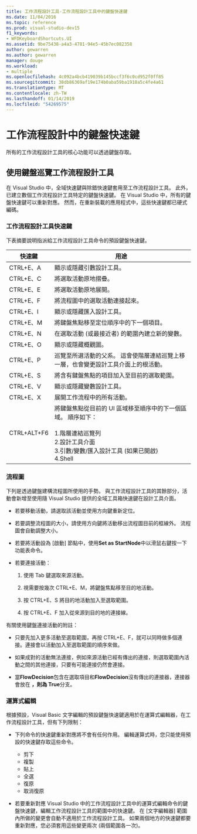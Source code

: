 ```yaml
---
title: 工作流程設計工具-工作流程設計工具中的鍵盤快速鍵
ms.date: 11/04/2016
ms.topic: reference
ms.prod: visual-studio-dev15
f1_keywords:
- WFDKeyboardShortcuts.UI
ms.assetid: 9be75438-a4a3-4781-94e5-45b7ec082358
author: gewarren
ms.author: gewarren
manager: douge
ms.workload:
- multiple
ms.openlocfilehash: 4c092a4bcb419039b145bccf3f6c0cd952f0ff85
ms.sourcegitcommit: 38db86369af19e174b0aba59ba1918a5c4fe4a61
ms.translationtype: MT
ms.contentlocale: zh-TW
ms.lasthandoff: 01/14/2019
ms.locfileid: "54269575"
---
```

# <a name="keyboard-shortcuts-in-the-workflow-designer"></a>工作流程設計中的鍵盤快速鍵

所有的工作流程設計工具的核心功能可以透過鍵盤存取。

## <a name="navigating-the-workflow-designer-using-the-keyboard"></a>使用鍵盤巡覽工作流程設計工具

在 Visual Studio 中，全域快速鍵與除錯快速鍵套用至工作流程設計工具。 此外，已建立數個工作流程設計工具特定的鍵盤快速鍵。 在 Visual Studio 中，所有的鍵盤快速鍵可以重新對應。 然而，在重新裝載的應用程式中，這些快速鍵都已硬式編碼。

### <a name="workflow-designer-keyboard-shortcuts"></a>工作流程設計工具快速鍵

下表摘要說明指派給工作流程設計工具命令的預設鍵盤快速鍵。

|快速鍵|用途|
|-|-------------|
|CTRL+E、A|顯示或隱藏引數設計工具。|
|CTRL+E、C|將選取活動原地摺疊。|
|CTRL+E、E|將選取活動原地展開。|
|CTRL+E、F|將流程圖中的選取活動連接起來。|
|CTRL+E、I|顯示或隱藏匯入設計工具。|
|CTRL+E、M|將鍵盤焦點移至定位順序中的下一個項目。|
|CTRL+E、N|在選取活動 (或最接近者) 的範圍內建立新的變數。|
|CTRL+E、O|顯示或隱藏概觀圖。|
|CTRL+E、P|巡覽至所選活動的父系。 這會使階層連結巡覽上移一層，也會變更設計工具介面上的根活動。|
|CTRL+E、S|將含有鍵盤焦點的項目加入至目前的選取範圍。|
|CTRL+E、V|顯示或隱藏變數設計工具。|
|CTRL+E、X|展開工作流程中的所有活動。|
|CTRL+ALT+F6|將鍵盤焦點從目前的 UI 區域移至順序中的下一個區域。 順序如下：<br /><br /> 1.階層連結巡覽列<br />2.設計工具介面<br />3.引數/變數/匯入設計工具 (如果已開啟)<br />4.Shell|

### <a name="flowchart"></a>流程圖

下列是透過鍵盤建構流程圖所使用的手勢。 與工作流程設計工具的其餘部分，活動會新增至使用隨 Visual Studio 提供的全域工具箱快速鍵在設計工具介面。

- 若要移動活動，請選取該活動並使用方向鍵重新定位。

- 若要調整流程圖的大小，請使用方向鍵將活動移出流程圖目前的框線外。 流程圖會自動調整大小。

- 若要將活動設為 [啟動] 節點中，使用**Set as StartNode**中以滑鼠右鍵按一下功能表命令。

- 若要連接活動：

    1.  使用 Tab 鍵選取來源活動。

    2.  視需要按幾次 CTRL+E、M，將鍵盤焦點移至目的地活動。

    3.  按 CTRL+E、S 將目的地活動加入至選取範圍。

    4.  按 CTRL+E、F 加入從來源到目的地的連接線。

有關使用鍵盤連接活動的附註：

- 只要先加入更多活動至選取範圍，再按 CTRL+E、F，就可以同時做多個連接。連接會以活動加入至選取範圍的順序來做。

- 如果成對的活動無法連接，例如來源活動已經有傳出的連接，則選取範圍內活動之間的其他連接，只要有可能連接仍然會連接。

- 當**FlowDecision**包含在選取項目和**FlowDecision**沒有傳出的連接器，連接器會放在 **，則為 True**分支。

### <a name="expression-editing"></a>運算式編輯

根據預設，Visual Basic 文字編輯的預設鍵盤快速鍵適用於在運算式編輯器，在工作流程設計工具，但有下列限制：

- 下列命令的快速鍵重新對應將不會有任何作用。 編輯運算式時，您只能使用預設的快速鍵存取這些命令。

   - 剪下
   - 複製
   - 貼上
   - 全選
   - 復原
   - 取消復原

- 若要重新對應 Visual Studio 中的工作流程設計工具中的運算式編輯命令的鍵盤快速鍵，編輯工作流程設計工具的範圍中的快速鍵。 在 [文字編輯器] 範圍內所做的變更會自動不適用於工作流程設計工具。 如果兩個地方的快速鍵都要重新對應，您必須套用這些變更兩次 (兩個範圍各一次)。